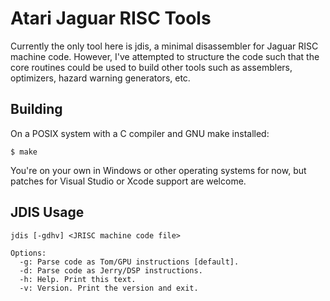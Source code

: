 Atari Jaguar RISC Tools
=======================

Currently the only tool here is jdis, a minimal disassembler for Jaguar RISC
machine code. However, I've attempted to structure the code such that the core
routines could be used to build other tools such as assemblers, optimizers,
hazard warning generators, etc.

Building
--------

On a POSIX system with a C compiler and GNU make installed:

    $ make

You're on your own in Windows or other operating systems for now, but patches
for Visual Studio or Xcode support are welcome.

JDIS Usage
----------

    jdis [-gdhv] <JRISC machine code file>

    Options:
      -g: Parse code as Tom/GPU instructions [default].
      -d: Parse code as Jerry/DSP instructions.
      -h: Help. Print this text.
      -v: Version. Print the version and exit.
